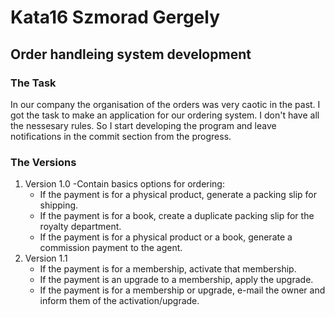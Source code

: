 # Kata16 Szmorad Gergely

## Order handleing system development

### The Task
In our company the organisation of the orders was very caotic in the past. I got the task to make an application for our ordering system. I don't have all the nessesary rules. So I start developing the program and leave notifications in the commit section from the progress.

### The Versions
  1. Version 1.0
      -Contain basics options for ordering:
        - If the payment is for a physical product, generate a packing slip for shipping.
        - If the payment is for a book, create a duplicate packing slip for the royalty department.
        - If the payment is for a physical product or a book, generate a commission payment to the agent.
  2. Version 1.1
        - If the payment is for a membership, activate that membership.
        - If the payment is an upgrade to a membership, apply the upgrade.
        - If the payment is for a membership or upgrade, e-mail the owner and inform them of the activation/upgrade.
